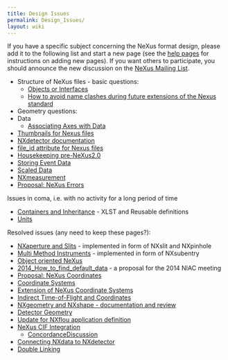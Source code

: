 ```yaml
---
title: Design Issues
permalink: Design_Issues/
layout: wiki
---
```


If you have a specific subject concerning the NeXus format design,
please add it to the following list and start a new page (see the [help
pages](Help:Contents "wikilink") for instructions on adding new pages).
If you want others to participate, you should announce the new
discussion on the [NeXus Mailing
List](http://lists.nexusformat.org/mailman/listinfo/nexus).

-   Structure of NeXus files - basic questions:
    -   [Objects or Interfaces](Objects_or_Interfaces "wikilink")
    -   [How to avoid name clashes during future extensions of the Nexus
        standard](How_to_avoid_name_clashes_during_future_extensions_of_the_Nexus_standard "wikilink")
-   Geometry questions:
-   Data
    -   [Associating Axes with
        Data](Associating_Axes_with_Data "wikilink")
-   [Thumbnails for Nexus files](Thumbnails_for_Nexus_files "wikilink")
-   [NXdetector documentation](NXdetector_documentation "wikilink")
-   [file\_id attribute for Nexus
    files](file_id_attribute_for_Nexus_files "wikilink")
-   [Housekeeping pre-NeXus2.0](Housekeeping_pre-NeXus2.0 "wikilink")
-   [Storing Event Data](Storing_Event_Data "wikilink")
-   [Scaled Data](Scaled_Data "wikilink")
-   [NXmeasurement](NXmeasurement "wikilink")
-   [Proposal: NeXus Errors](Proposal:_NeXus_Errors "wikilink")

Issues in coma, i.e. with no activity for a long period of time

-   [Containers and
    Inheritance](Containers_and_Inheritance "wikilink") - XLST and
    Reusable definitions
-   [Units](Units "wikilink")

Resolved issues (any need to keep these pages?):

-   [NXaperture and Slits](NXaperture_and_Slits "wikilink") -
    implemented in form of NXslit and NXpinhole
-   [Multi Method Instruments](Multi_Method_Instruments "wikilink") -
    implemented in form of NXsubentry
-   [Object oriented NeXus](OO-NeXus "wikilink")
-   [2014\_How\_to\_find\_default\_data](2014_How_to_find_default_data "wikilink") -
    a proposal for the 2014 NIAC meeting
-   [Proposal: NeXus
    Coordinates](Proposal:_NeXus_Coordinates "wikilink")
-   [Coordinate Systems](Coordinate_Systems "wikilink")
-   [Extension of NeXus Coordinate
    Systems](Extension_of_NeXus_Coordinate_Systems "wikilink")
-   [Indirect Time-of-Flight and
    Coordinates](Indirect_Time-of-Flight_and_Coordinates "wikilink")
-   [NXgeometry and NXshape - documentation and
    review](NXgeometry_and_NXshape_-_documentation_and_review "wikilink")
-   [Detector Geometry](Detector_Geometry "wikilink")
-   [Update for NXflou application
    definition](Update_for_NXflou_application_definition "wikilink")
-   [NeXus CIF Integration](NeXus_CIF_Integration "wikilink")
    -   [ConcordanceDiscussion](ConcordanceDiscussion "wikilink")
-   [Connecting NXdata to
    NXdetector](Connecting_NXdata_to_NXdetector "wikilink")
-   [Double Linking](Double_Linking "wikilink")

